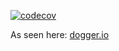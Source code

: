 [![codecov](https://codecov.io/gh/dogger/dogger.io/branch/master/graph/badge.svg)](https://codecov.io/gh/dogger/dogger.io)

As seen here: [dogger.io](https://dogger.io)